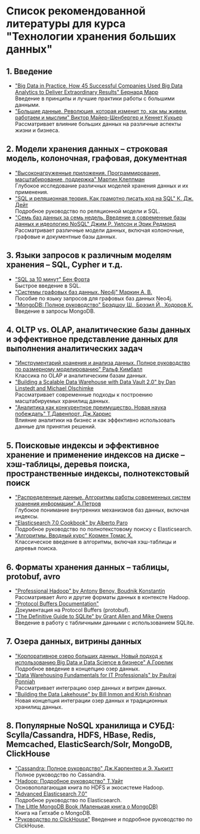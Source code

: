 # Список рекомендованной литературы для курса "Технологии хранения больших данных"
## 1. Введение
- ["Big Data in Practice. How 45 Successful Companies Used Big Data Analytics to Deliver Extraordinary Results" Бернард Марр](https://www.litres.ru/book/bernard-marr/big-data-in-practice-how-45-successful-companies-used-big-dat-28277331/)    
Введение в принципы и лучшие практики работы с большими данными.   
- ["Большие данные. Революция, которая изменит то, как мы живем, работаем и мыслим" Виктор Майер-Шенбергер и Кеннет Кукьер](https://www.litres.ru/book/viktor-mayer-shenber/bolshie-dannye-revoluciya-kotoraya-izmenit-to-kak-my-6449497/)   
Рассматривает влияние больших данных на различные аспекты жизни и бизнеса.
## 2. Модели хранения данных – строковая модель, колоночная, графовая, документная
- ["Высоконагруженные приложения. Программирование, масштабирование, поддержка" Мартин Клеппман](https://www.litres.ru/book/martin-kleppman-1733/vysokonagruzhennye-prilozheniya-programmirovanie-mass-39100996/)    
Глубокое исследование различных моделей хранения данных и их применения.
- ["SQL и реляционная теория. Как грамотно писать код на SQL" К. Дж. Дейт](https://www.litres.ru/book/k-dzh-deyt/sql-i-relyacionnaya-teoriya-kak-gramotno-pisat-kod-na-sql-24499654/)    
Подробное руководство по реляционной модели и SQL.
- ["Семь баз данных за семь недель. Введение в современные базы данных и идеологию NoSQL" Джим Р. Уилсон и Эрик Редмонд](https://www.litres.ru/book/dzhim-r-uilson/sem-baz-dannyh-za-sem-nedel-vvedenie-v-sovremennye-bazy-dan-6090319/)    
Рассматривает различные модели данных, включая колоночные, графовые и документные базы данных.
## 3. Языки запросов к различным моделям хранения – SQL, Cypher и т.д.
- ["SQL за 10 минут" Бен Форта](https://www.labirint.ru/books/819364/)    
Быстрое введение в SQL.
- ["Системы графовых баз данных. Neo4j" Маркин А. В.](https://urait.ru/book/sistemy-grafovyh-baz-dannyh-neo4j-544089)    
Пособие по языку запросов для графовых баз данных Neo4j.
- ["MongoDB: Полное руководство" Брэдшоу Ш., Брэзил Й., Ходоров К.](https://dmkpress.com/catalog/computer/databases/978-5-97060-792-3/)    
Введение в запросы MongoDB.
## 4. OLTP vs. OLAP, аналитические базы данных и эффективное представление данных для выполнения аналитических задач
- ["Инструментарий хранения и анализа данных. Полное руководство по размерному моделированию" Ральф Кимбалл](https://www.ozon.ru/product/instrumentariy-hraneniya-i-analiza-dannyh-polnoe-rukovodstvo-po-razmernomu-modelirovaniyu-1543196655/)    
Классика по OLAP и аналитическим базам данных.
- ["Building a Scalable Data Warehouse with Data Vault 2.0" by Dan Linstedt and Michael Olschimke](https://www.logobook.ru/prod_show.php?object_uid=12791638)    
Рассматривает современные подходы к построению масштабируемых хранилищ данных.
- ["Аналитика как конкурентное преимущество. Новая наука побеждать" Т.Давенпорт, Дж.Харрис](https://megamarket.ru/catalog/details/analitika-kak-konkurentnoe-preimushestvo-100024875953/)    
Влияние аналитики на бизнес и как эффективно использовать данные для принятия решений.
## 5. Поисковые индексы и эффективное хранение и применение индексов на диске – хэш-таблицы, деревья поиска, пространственные индексы, полнотекстовый поиск
- ["Распределенные данные. Алгоритмы работы современных систем хранения информации" А.Петров](https://www.ozon.ru/product/raspredelennye-dannye-algoritmy-raboty-sovremennyh-sistem-hraneniya-informatsii-petrov-aleks-293390709/)    
Глубокое понимание внутренних механизмов баз данных, включая индексы.
- ["Elasticsearch 7.0 Cookbook" by Alberto Paro](https://www.ozon.ru/product/elasticsearch-7-0-cookbook-157734352/)    
Подробное руководство по полнотекстовому поиску с Elasticsearch.
- ["Алгоритмы. Вводный курс"  Кормен Томас Х.](https://www.ozon.ru/product/algoritmy-vvodnyy-kurs-kormen-tomas-h-340767503/)     
Классическое введение в алгоритмы, включая хэш-таблицы и деревья поиска.
## 6. Форматы хранения данных – таблицы, protobuf, avro
- ["Professional Hadoop" by Antony Benoy, Boudnik Konstantin](https://www.ozon.ru/product/professional-hadoop-antony-benoy-boudnik-konstantin-elektronnaya-kniga-936642571/)    
Рассматривает Avro и другие форматы данных в контексте Hadoop.
- ["Protocol Buffers Documentation"](https://protobuf.dev/overview/)    
Документация на Protocol Buffers (protobuf).
- ["The Definitive Guide to SQLite" by Grant Allen and Mike Owens](https://www.logobook.ru/prod_show.php?object_uid=11957164)    
Введение в работу с табличными данными с использованием SQLite.
## 7. Озера данных, витрины данных
- ["Корпоративное озеро больших данных. Новый подход к использованию Big Data и Data Science в бизнесе" А.Горелик](https://www.labirint.ru/books/956620/)    
Подробное введение в концепцию озер данных.
- ["Data Warehousing Fundamentals for IT Professionals" by Paulraj Ponniah](https://www.litres.ru/book/paulraj-ponniah/data-warehousing-fundamentals-for-it-professionals-31229297/)    
Рассматривает интеграцию озер данных и витрин данных.
- ["Building the Data Lakehouse" by Bill Inmon and Krish Krishnan](https://www.litres.ru/book/raznoe/building-the-data-warehouse-43489821/)    
Новая концепция интеграции озер данных и традиционных хранилищ данных.
## 8. Популярные NoSQL хранилища и СУБД: Scylla/Cassandra, HDFS, HBase, Redis, Memcached, ElasticSearch/Solr, MongoDB, ClickHouse
- ["Cassandra: Полное руководство" Дж.Карпентер и Э. Хьюитт](https://www.litres.ru/book/dzheff-karpenter/cassandra-polnoe-rukovodstvo-22780744/)    
Полное руководство по Cassandra.
- ["Hadoop: Подробное руководство" Т.Уайт](https://www.litres.ru/book/tom-uayt/hadoop-podrobnoe-rukovodstvo-6376507/)    
Основополагающая книга по HDFS и экосистеме Hadoop.
- ["Advanced Elasticsearch 7.0"](https://www.ozon.ru/product/advanced-elasticsearch-7-0-rasshirennyy-elasticsearch-7-0-na-angl-yaz-160038035/)    
Подробное руководство по Elasticsearch.
- [The Little MongoDB Book (Маленькая книга о MongoDB)](https://github.com/night-codes/The-Little-MongoDB-Book-rus)    
Книга на Гитхабе о MongoDB.   
- ["Руководство по ClickHouse"](https://clickhouse.com/docs/ru/getting-started/tutorial)
Введение и подробное руководство по ClickHouse.

